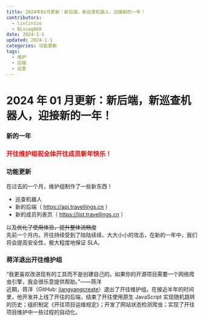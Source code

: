 ```yaml
---
title: 2024年01月更新：新后端，新巡查机器人，迎接新的一年！
contributors:
  - linlinzzo
  - BLxcwg666
date: 2024-1-1
updated: 2024-1-1
categories: 功能更新
tags:
  - 维护
  - 后端
  - 巡查
---
```


# 2024 年 01 月更新：新后端，新巡查机器人，迎接新的一年！

### 新的一年

<h3><font color="red">开往维护组祝全体开往成员新年快乐！</font></h3>

### 功能更新

在过去的一个月，维护组制作了一些新东西！

- 巡查机器人
- 新的后端（ https://api.travellings.cn ）
- 新的成员列表页（ https://list.travellings.cn ）

以及~~优化了使用体验，提升整体流畅度~~  
先前一个月内，开往持续受到了陆陆续续、大大小小的攻击，在新的一年中，我们将会提高安全性，极大程度地保证 SLA。

### 蒋洋退出开往维护组

“我更喜欢改进现有的工具而不是创建自己的。如果你的开源项目需要一个网络爬虫引擎，我会很乐意提供帮助。”——蒋洋  
近期，蒋洋（GitHub: [jiangyangcreate](https://github.com/jiangyangcreate)）退出了开往维护组。在接近半年的时间里，他开发并上线了开往的后端，结束了开往使用原生 JavaScript 实现随机跳转的历史；组织制定《开往项目运维规定》；开发了网站状态检测爬虫；实现了开往项目维护中一些过程的自动化。
